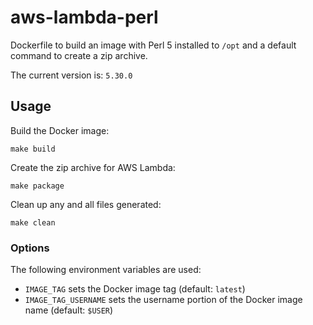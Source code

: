 # aws-lambda-perl

Dockerfile to build an image with Perl 5 installed to `/opt` and a default command to create a zip archive.

The current version is: `5.30.0`

## Usage

Build the Docker image:

    make build

Create the zip archive for AWS Lambda:

    make package

Clean up any and all files generated:

    make clean

### Options

The following environment variables are used:

- `IMAGE_TAG` sets the Docker image tag (default: `latest`)
- `IMAGE_TAG_USERNAME` sets the username portion of the Docker image name (default: `$USER`)
